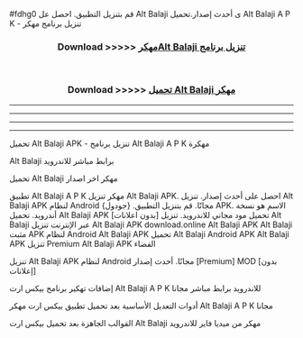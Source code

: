 #fdhg0 قم بتنزيل التطبيق. احصل عل Alt Balaji  ى أحدث إصدار.تحميل Alt Balaji  A P K - تنزيل برنامج مهكر



<div align="center">
<h3>Download >>>>> <a href="https://ar-sites.web.app/?ar= Alt Balaji ">مهكرAlt Balaji  تنزيل برنامج</a></h3><br>

<h3>Download >>>>> <a href="https://ar-sites.web.app/?ar= Alt Balaji ">تحميل Alt Balaji  مهكر</a></h3>
</div>


----------------------------------------------------------

----------------------------------------------------------

----------------------------------------------------------

----------------------------------------------------------


تحميل Alt Balaji  APK - تنزيل برنامج Alt Balaji  A P K مهكرة

Alt Balaji  برابط مباشر للاندرويد

تحميل Alt Balaji  مهكر اخر اصدار

تطبيق Alt Balaji  A P K مهكر
تنزيل Alt Balaji  APK. احصل على أحدث إصدار.
تنزيل Alt Balaji  APK لنظام Android مجانًا.
قم بتنزيل التطبيق. {جودول} APK. الاسم هو نسخة أندرويد.
تحميل Alt Balaji  APK [بدون اعلانات]
تحميل مود مجاني للاندرويد.
تنزيل Alt Balaji  عبر الإنترنت
تنزيل Alt Balaji  APK
download.online Alt Balaji  APK
Alt Balaji  مثبت APK لنظام Android
Alt Balaji  APK
تحميل Alt Balaji  Android APK
Alt Balaji  APK تنزيل Premium
Alt Balaji  APK الفضاء

تنزيل Alt Balaji  APK لنظام Android مجانًا. أحدث إصدار [Premium] MOD [بدون إعلانات]

إضافات تهكير برنامج بيكس ارت Alt Balaji  A P K للاندرويد برابط مباشر مجانا

أدوات التعديل الأساسية بعد تحميل تطبيق بيكس ارت مهكر Alt Balaji  A P K مجانا

القوالب الجاهزة بعد تحميل بيكس ارت Alt Balaji  مهكر من ميديا فاير للاندرويد



